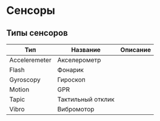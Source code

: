 # Сенсоры
## Типы сенсоров
| Тип | Название | Описание |
|----------|----------|----------|
| Acceleremeter | Акселерометр |  |
| Flash | Фонарик   |  |
| Gyroscopy | Гироскоп |  |
| Motion |  GPR | |
| Tapic | Тактильный отклик | |
| Vibro | Вибромотор | |